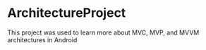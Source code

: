 # ArchitectureProject
This project was used to learn more about MVC, MVP, and MVVM architectures in Android
